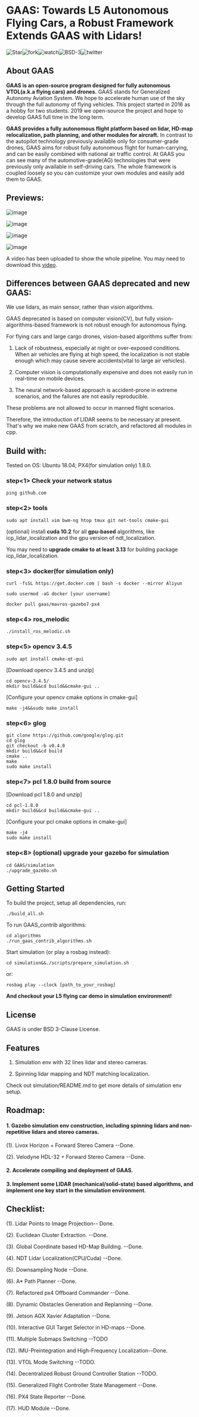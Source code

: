 # GAAS: Towards L5 Autonomous Flying Cars, a Robust Framework Extends GAAS with Lidars!

![Star](https://img.shields.io/github/stars/generalized-intelligence/gaas?style=flat-square)![fork](https://img.shields.io/github/forks/generalized-intelligence/gaas?style=flat-square)![watch](https://img.shields.io/github/watchers/generalized-intelligence/gaas?style=flat-square)![BSD-3](https://img.shields.io/github/license/generalized-intelligence/gaas?style=flat-square)![twitter](https://img.shields.io/twitter/follow/GAAS_dev?style=social)


## About GAAS

**GAAS is an open-source program designed for fully autonomous VTOL(a.k.a flying cars) and drones.** GAAS stands for Generalized Autonomy Aviation System. We hope to accelerate human use of the sky through the full autonomy of flying vehicles. This project started in 2016 as a hobby for two students. 2019 we open-source the project and hope to develop GAAS full time in the long term.

**GAAS provides a fully autonomous flight platform based on lidar, HD-map relocalization, path planning, and other modules for aircraft.** In contrast to the autopilot technology previously available only for consumer-grade drones, GAAS aims for robust  fully autonomous flight for human-carrying, and can be easily combined with national air traffic control. At GAAS you can see many of the automotive-grade(AG) technologies that were previously only available in self-driving cars. The whole framework is coupled loosely so you can customize your own modules and easily add them to GAAS.

## Previews:

![image](https://github.com/cyanine-gi/GAAS_contrib/raw/main/algorithms/preview_imgs/gaas_algorithms_rviz_preview_20200401.png)

![image](https://github.com/cyanine-gi/GAAS_contrib/raw/main/algorithms/preview_imgs/gaas_algorithms_astar_planning_preview_20210409.png)

![image](https://github.com/cyanine-gi/GAAS_contrib/raw/main/algorithms/preview_imgs/gaas_algorithms_rqt_graph_20200401.png)

![image](https://github.com/cyanine-gi/GAAS_contrib/raw/main/algorithms/preview_imgs/gaas_algorithms_dynamic_objects_and_replanning.png)

A video has been uploaded to show the whole pipeline. You may need to download this [video](https://github.com/cyanine-gi/GAAS_contrib_resources/blob/main/demos/gaas_contrib_test1_20210419_compressed.mp4?raw=true).


## Differences between GAAS deprecated and new GAAS:

We use lidars, as main sensor, rather than vision algorithms.


GAAS deprecated is based on computer vision(CV), but fully vision-algorithms-based framework is not robust enough for autonomous flying.

For flying cars and large cargo drones, vision-based algorithms suffer from:

1. Lack of robustness, especially at night or over-exposed conditions. When air vehicles are flying at high speed, the localization is not stable enough which may cause severe accidents(vital to large air vehicles).

2. Computer vision is computationally expensive and does not easily run in real-time on mobile devices.

3. The neural network-based approach is accident-prone in extreme scenarios, and the failures are not easily reproducible.

These problems are not allowed to occur in manned flight scenarios.

Therefore, the introduction of LIDAR seems to be necessary at present. That's why we make new GAAS from scratch, and refactored all modules in cpp.

## Build with:

Tested on OS: Ubuntu 18.04; PX4(for simulation only) 1.8.0.

### step<1> Check your network status

    ping github.com

### step<2> tools

    sudo apt install vim bwm-ng htop tmux git net-tools cmake-gui
    
(optional) install **cuda 10.2** for all **gpu-based** algorithms, like icp_lidar_localization and the gpu version of ndt_localization.

You may need to **upgrade cmake to at least 3.13** for building package icp_lidar_localization.

### step<3> docker(for simulation only)

    curl -fsSL https://get.docker.com | bash -s docker --mirror Aliyun

    sudo usermod -aG docker [your username]

    docker pull gaas/mavros-gazebo7-px4

### step<4> ros_melodic

    ./install_ros_melodic.sh

### step<5> opencv 3.4.5

    sudo apt install cmake-qt-gui
    
[Download opencv 3.4.5 and unzip]

    cd opencv-3.4.5/
    mkdir build&&cd build&&cmake-gui ..
    
[Configure your opencv cmake options in cmake-gui]
    
    make -j4&&sudo make install

### step<6> glog

    git clone https://github.com/google/glog.git
    cd glog
    git checkout -b v0.4.0
    mkdir build&&cd build
    cmake ..
    make 
    sudo make install

### step<7> pcl 1.8.0 build from source

[Download pcl 1.8.0 and unzip]

    cd pcl-1.8.0
    mkdir build&&cd build&&cmake-gui ..

[Configure your pcl cmake options in cmake-gui]

    make -j4
    sudo make install

### step<8> (optional) upgrade your gazebo for simulation

    cd GAAS/simulation
    ./upgrade_gazebo.sh



## Getting Started

To build the project, setup all dependencies, run:

    ./build_all.sh

To run GAAS_contrib algorithms:

    cd algorithms
    ./run_gaas_contrib_algorithms.sh

Start simulation (or play a rosbag instead):

    cd simulation&&./scripts/prepare_simulation.sh
    
or:

    rosbag play --clock [path_to_your_rosbag]

**And checkout your L5 flying car demo in simulation environment!**

## License

GAAS is under BSD 3-Clause License.

## Features

1. Simulation env with 32 lines lidar and stereo cameras.

2. Spinning lidar mapping and NDT matching localization.

Check out simulation/README.md to get more details of simulation env setup.

## Roadmap:

#### 1.  Gazebo simulation env construction, including spinning lidars and non-repetitive lidars and stereo cameras.

(1). Livox Horizon + Forward Stereo Camera --Done.

(2). Velodyne HDL-32 + Forward Stereo Camera --Done.

#### 2. Accelerate compiling and deployment of GAAS.

#### 3. Implement some LIDAR (mechanical/solid-state) based algorithms, and implement one key start in the simulation environment.

## Checklist:

(1). Lidar Points to Image Projection-- Done.

(2). Euclidean Cluster Extraction. --Done.

(3). Global Coordinate based HD-Map Building. --Done.

(4). NDT Lidar Localization(CPU/Cuda) --Done.

(5). Downsampling Node --Done.

(6). A* Path Planner --Done.

(7). Refactored px4 Offboard Commander --Done.

(8). Dynamic Obstacles Generation and Replanning --Done.

(9). Jetson AGX Xavier Adaptation --Done.

(10). Interactive GUI Target Selector in HD-maps --Done.

(11). Multiple Submaps Switching --TODO

(12). IMU-Preintegration and High-Frequency Localization--Done.

(13). VTOL Mode Switching --TODO.

(14). Decentralized Robust Ground Controller Station --TODO.

(15). Generalized Flight Controller State Management --Done.

(16). PX4 State Reporter --Done.

(17). HUD Module --Done.
